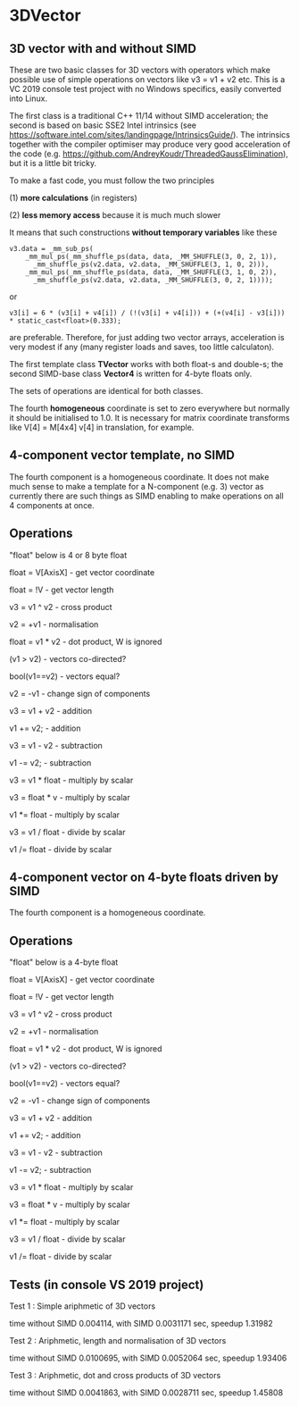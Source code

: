 # 3DVector
3D vector with and without SIMD
-------------------------------

  These are two basic classes for 3D vectors with operators which make
possible use of simple operations on vectors like v3 = v1 + v2 etc.
  This is a VC 2019 console test project with no Windows specifics, easily converted into Linux.

  The first class is a traditional C++ 11/14 without SIMD acceleration; the second is
based on basic SSE2 Intel intrinsics 
(see https://software.intel.com/sites/landingpage/IntrinsicsGuide/). The intrinsics
together with the compiler optimiser may produce very good acceleration of the code
(e.g. https://github.com/AndreyKoudr/ThreadedGaussElimination),
but it is a little bit tricky.

  To make a fast code, you must follow the two principles
  
  (1) <B>more calculations</B> (in registers)
  
  (2) <B>less memory access</B> because it is much much slower

It means that such constructions <B>without temporary variables</B> like these

    v3.data = _mm_sub_ps(
        _mm_mul_ps(_mm_shuffle_ps(data, data, _MM_SHUFFLE(3, 0, 2, 1)),
          _mm_shuffle_ps(v2.data, v2.data, _MM_SHUFFLE(3, 1, 0, 2))),
        _mm_mul_ps(_mm_shuffle_ps(data, data, _MM_SHUFFLE(3, 1, 0, 2)),
          _mm_shuffle_ps(v2.data, v2.data, _MM_SHUFFLE(3, 0, 2, 1))));
          
or 

    v3[i] = 6 * (v3[i] + v4[i]) / (!(v3[i] + v4[i])) + (+(v4[i] - v3[i])) * static_cast<float>(0.333); 

are preferable. Therefore, for just adding two vector arrays, acceleration is very modest if any (many register loads and saves, too little calculaton).
  
  The first template class <B>TVector<T></B> works with both float-s and double-s; the second
  SIMD-base class <B>Vector4</B> is written for 4-byte floats only.

  The sets of operations are identical for both classes.

  The fourth <B>homogeneous</B> coordinate is set to zero everywhere but normally it should be 
initialised to 1.0. It is necessary for matrix coordinate transforms like V[4] = M[4x4] v[4] in translation, for example.

  4-component vector template, no SIMD
  ------------------------------------
  
  The fourth component is a homogeneous coordinate.
  It does not make much sense to make a template for a N-component (e.g. 3) 
vector as currently there are such things as SIMD enabling to make operations
on all 4 components at once.
 
  Operations
  ----------
  "float" below is 4 or 8 byte float

  float = V[AxisX]  - get vector coordinate
  
  float = !V        - get vector length       
  
  v3 = v1 ^ v2      - cross product      
  
  v2 = +v1          - normalisation
  
  float = v1 * v2   - dot product, W is ignored
  
  (v1 > v2)         - vectors co-directed?    
  
  bool(v1==v2)      - vectors equal?          
  
  v2 = -v1          - change sign of components    
  
  v3 = v1 + v2      - addition
  
  v1 += v2;         - addition
  
  v3 = v1 - v2      - subtraction
  
  v1 -= v2;         - subtraction
  
  v3 = v1 * float   - multiply by scalar
  
  v3 = float * v    - multiply by scalar
  
  v1 *= float       - multiply by scalar
  
  v3 = v1 / float   - divide by scalar
  
  v1 /= float       - divide by scalar
  
  4-component vector on 4-byte floats driven by SIMD
  --------------------------------------------------
    
  The fourth component is a homogeneous coordinate.
 
  Operations
  ----------
  "float" below is a 4-byte float

  float = V[AxisX]  - get vector coordinate
  
  float = !V        - get vector length   
  
  v3 = v1 ^ v2      - cross product      
  
  v2 = +v1          - normalisation
  
  float = v1 * v2   - dot product, W is ignored
  
  (v1 > v2)         - vectors co-directed?    
  
  bool(v1==v2)      - vectors equal?          
  
  v2 = -v1          - change sign of components     
  
  v3 = v1 + v2      - addition
  
  v1 += v2;         - addition
  
  v3 = v1 - v2      - subtraction
  
  v1 -= v2;         - subtraction
  
  v3 = v1 * float   - multiply by scalar
  
  v3 = float * v    - multiply by scalar
  
  v1 *= float       - multiply by scalar
  
  v3 = v1 / float   - divide by scalar
  
  v1 /= float       - divide by scalar
  
  Tests (in console VS 2019 project)
  ----------------------------------
  
  Test 1 : Simple ariphmetic of 3D vectors
    
time without SIMD 0.004114, with SIMD 0.0031171 sec, speedup 1.31982

  Test 2 : Ariphmetic, length and normalisation of 3D vectors
  
time without SIMD 0.0100695, with SIMD 0.0052064 sec, speedup 1.93406

  Test 3 : Ariphmetic, dot and cross products of 3D vectors
  
time without SIMD 0.0041863, with SIMD 0.0028711 sec, speedup 1.45808

  
  


